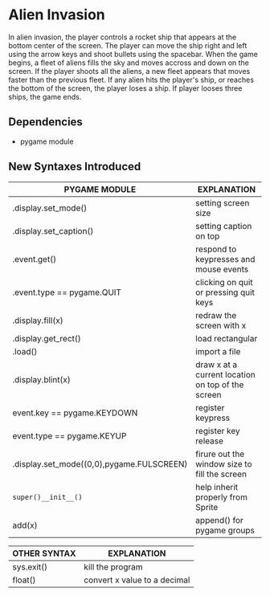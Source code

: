 # Alien Invasion

In alien invasion, the player controls a rocket ship that appears at the bottom
center of the screen. The player can move the ship right and left using the
arrow keys and shoot bullets using the spacebar. When the game begins, a fleet
of aliens fills the sky and moves accross and down on the screen. If the player
shoots all the aliens, a new fleet appears that moves faster than the previous
fleet. If any alien hits the player's ship, or reaches the bottom of the
screen, the player loses a ship. If player looses three ships, the game ends.

## Dependencies

- pygame module

## New Syntaxes Introduced

| PYGAME MODULE                             | EXPLANATION                                       |
|-------------------------------------------|---------------------------------------------------|
| .display.set_mode()                       | setting screen size                               |
| .display.set_caption()                    | setting caption on top                            |
| .event.get()                              | respond to keypresses and mouse events            |
| .event.type == pygame.QUIT                | clicking on quit or pressing quit keys            |
| .display.fill(x)                          | redraw the screen with x                          |
| .display.get_rect()                       | load rectangular                                  |
| .load()                                   | import a file                                     |
| .display.blint(x)                         | draw x at a current location on top of the screen |
| event.key == pygame.KEYDOWN               | register keypress                                 |
| event.type == pygame.KEYUP                | register key release                              |
| .display.set_mode((0,0),pygame.FULSCREEN) | firure out the window size to fill the screen     |
| `super()__init__()`                       | help inherit properly from Sprite                 |
| add(x)                                    | append() for pygame groups                        |

| OTHER SYNTAX | EXPLANATION                  |
|--------------|------------------------------|
| sys.exit()   | kill the program             |
| float()      | convert x value to a decimal |